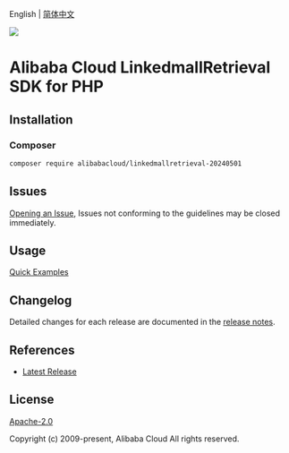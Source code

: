 English | [简体中文](README-CN.md)

![](https://aliyunsdk-pages.alicdn.com/icons/AlibabaCloud.svg)

# Alibaba Cloud LinkedmallRetrieval SDK for PHP

## Installation

### Composer

```bash
composer require alibabacloud/linkedmallretrieval-20240501
```

## Issues

[Opening an Issue](https://github.com/aliyun/alibabacloud-php-sdk/issues/new), Issues not conforming to the guidelines may be closed immediately.

## Usage

[Quick Examples](https://github.com/aliyun/alibabacloud-php-sdk/blob/master/docs/0-Examples-EN.md#quick-examples)

## Changelog

Detailed changes for each release are documented in the [release notes](./ChangeLog.txt).

## References

* [Latest Release](https://github.com/aliyun/alibabacloud-php-sdk/)

## License

[Apache-2.0](http://www.apache.org/licenses/LICENSE-2.0)

Copyright (c) 2009-present, Alibaba Cloud All rights reserved.
